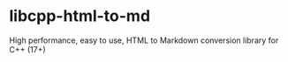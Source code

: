 # libcpp-html-to-md

High performance, easy to use, HTML to Markdown conversion library for C++ (17+)
